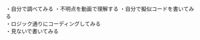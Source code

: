 <!-- 週末に1つ以上こなす(udemy)   -->
・自分で調べてみる
・不明点を動画で理解する
・自分で擬似コードを書いてみる  
・ロジック通りにコーディングしてみる  
・見ないで書いてみる  
